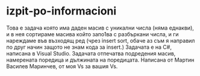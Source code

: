 # izpit-po-informacioni
Това е задача която има даден масив с уникални числа (няма еднакви), и в нея сортираме масива който запо1ва с разбъркани числа, и ги нареждаме във възходящ ред (чрез insert sort, обаче аз съм я направил по друг начин защото не знам кода за insert.)
Задачата е на C#, написана в Visual Studio.
Задачата отпечатва подредения масив, намерената поредица и дължината на поредицата.
Написана от Мартин Василев Маринчев, от моя Vs за вашия Vs.
